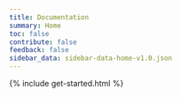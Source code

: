 ```yaml
---
title: Documentation
summary: Home
toc: false
contribute: false
feedback: false
sidebar_data: sidebar-data-home-v1.0.json
---
```


{% include get-started.html %}
